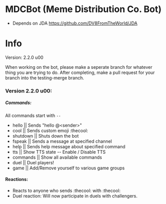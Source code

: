 # MDCBot (Meme Distribution Co. Bot)
- Depends on JDA https://github.com/DV8FromTheWorld/JDA

# Info
Version: 2.2.0 u00

When working on the bot, please make a seperate branch for whatever thing you are trying to do. After completing, make a pull request for your branch into the testing-merge branch.

### Version 2.2.0 u00:

##### Commands:
All commands start with `--`
* hello || Sends \"hello @\<sender>\"
* cool || Sends custom emoji :thecool:
* shutdown || Shuts down the bot
* fspeak || Sends a message at specified channel
* help || Sends help message about specified command
* tts || Show TTS state -- Enable / Disable TTS
* commands || Show all available commands
* duel || Duel players!
* game || Add/Remove yourself to various game groups

#### Reactions:
* Reacts to anyone who sends :thecool: with :thecool:
* Duel reaction: Will now participate in duels with challengers.
